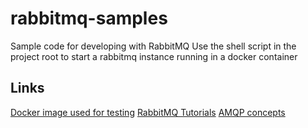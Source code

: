 # rabbitmq-samples
Sample code for developing with RabbitMQ
Use the shell script in the project root to start a rabbitmq instance running in a docker container

## Links
[Docker image used for testing](https://hub.docker.com/_/rabbitmq/) 
[RabbitMQ Tutorials](http://www.rabbitmq.com/getstarted.html)
[AMQP concepts](http://www.rabbitmq.com/tutorials/amqp-concepts.html)
